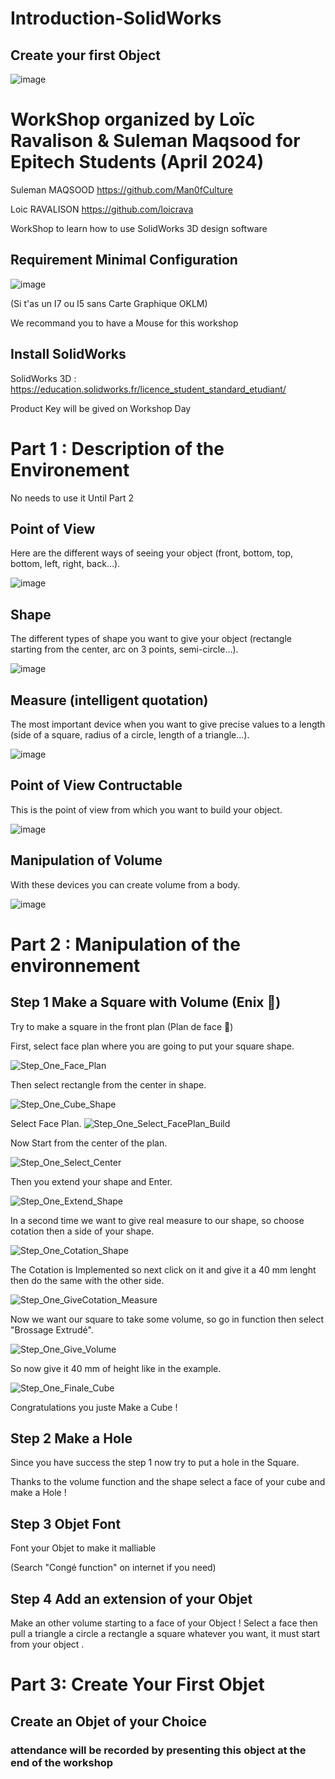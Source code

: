 # Introduction-SolidWorks
## Create your first Object

![image](https://github.com/loicrava/Introduction-SolidWorks/assets/114694290/e5ed4afd-c956-4d6d-98a3-08253febab7d)

# WorkShop organized by Loïc Ravalison & Suleman Maqsood for Epitech Students (April 2024)

Suleman MAQSOOD https://github.com/Man0fCulture

Loic RAVALISON https://github.com/loicrava

WorkShop to learn how to use SolidWorks 3D design software

## Requirement Minimal Configuration

![image](https://github.com/loicrava/Introduction-SolidWorks/assets/114694290/e655f7b9-4419-4660-b271-aea3081213a8)

(Si t'as un I7 ou I5 sans Carte Graphique OKLM)

We recommand you to have a Mouse for this workshop

## Install SolidWorks

SolidWorks 3D : https://education.solidworks.fr/licence_student_standard_etudiant/

Product Key will be gived on Workshop Day

# Part 1 : Description of the Environement

No needs to use it Until Part 2

## Point of View

Here are the different ways of seeing your object (front, bottom, top, bottom, left, right, back...).

![image](https://github.com/loicrava/Introduction-SolidWorks/assets/114578137/b67ff435-5d67-4b97-81f2-5f68a4daba34)

## Shape

The different types of shape you want to give your object (rectangle starting from the center, arc on 3 points, semi-circle...).

![image](https://github.com/loicrava/Introduction-SolidWorks/assets/114578137/5e15668d-21a7-4632-a6e8-13066ea74190)

## Measure (intelligent quotation)

The most important device when you want to give precise values to a length (side of a square, radius of a circle, length of a triangle...).

![image](https://github.com/loicrava/Introduction-SolidWorks/assets/114578137/3b85627b-7de9-4e04-85b1-235336d188c1)

## Point of View Contructable

This is the point of view from which you want to build your object.

![image](https://github.com/loicrava/Introduction-SolidWorks/assets/114578137/d2bac447-479b-41ef-baf3-5cc2ba808f4a)

## Manipulation of Volume

With these devices you can create volume from a body.

![image](https://github.com/loicrava/Introduction-SolidWorks/assets/114578137/2b864137-84d1-4a1d-a217-255bfe73ec34)

# Part 2 : Manipulation of the environnement

## Step 1 Make a Square with Volume (Enix 👷)

Try to make a square in the front plan (Plan de face 🥖)

First, select face plan where you are going to put your square shape.

![Step_One_Face_Plan](https://github.com/loicrava/Introduction-SolidWorks/assets/114694290/4a05a23d-84d5-4709-b674-fec1a7629c33)

Then select rectangle from the center in shape. 

![Step_One_Cube_Shape](https://github.com/loicrava/Introduction-SolidWorks/assets/114694290/f0eb19d1-7d65-4e37-b89a-bc7854023f7b)

Select Face Plan.
![Step_One_Select_FacePlan_Build](https://github.com/loicrava/Introduction-SolidWorks/assets/114694290/c9bab730-838c-465c-9eee-bbbc84a91b57)

Now Start from the center of the plan.

![Step_One_Select_Center](https://github.com/loicrava/Introduction-SolidWorks/assets/114694290/0bc9ada9-86c0-4e1a-94c5-9be3b3fb2ad9)

Then you extend your shape and Enter.

![Step_One_Extend_Shape](https://github.com/loicrava/Introduction-SolidWorks/assets/114694290/e659a3d8-12a8-4a45-aad9-42e15ed76fd3)

In a second time we want to give real measure to our shape, so choose cotation then a side of your shape. 

![Step_One_Cotation_Shape](https://github.com/loicrava/Introduction-SolidWorks/assets/114694290/98685f7c-da8b-49b1-91a5-5555f4bbe756)

The Cotation is Implemented so next click on it and give it a 40 mm lenght then do the same with the other side.

![Step_One_GiveCotation_Measure](https://github.com/loicrava/Introduction-SolidWorks/assets/114694290/f2f6e1fe-4cf6-4c1d-b41a-00ac250b322c)

Now we want our square to take some volume, so go in function then select "Brossage Extrudé".

![Step_One_Give_Volume](https://github.com/loicrava/Introduction-SolidWorks/assets/114694290/6313e7fe-2033-49f5-9d68-53d62afa72b4)

So now give it 40 mm of height like in the example.

![Step_One_Finale_Cube](https://github.com/loicrava/Introduction-SolidWorks/assets/114694290/3ffdaa04-4f7d-44db-b117-085a46e1f5e7)

Congratulations you juste Make a Cube !

## Step 2 Make a Hole

Since you have success the step 1 now try to put a hole in the Square.

Thanks to the volume function and the shape select a face of your cube and make a Hole !

## Step 3 Objet Font

Font your Objet to make it malliable

(Search "Congé function" on internet if you need)


## Step 4 Add an extension of your Objet

Make an other volume starting to a face of your Object !
Select a face then pull a triangle a circle a rectangle a square whatever you want,
it must start from your object .

# Part 3: Create Your First Objet

## Create an Objet of your Choice

### attendance will be recorded by presenting this object at the end of the workshop


